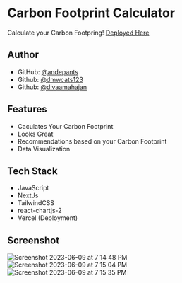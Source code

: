 
# Carbon Footprint Calculator

Calculate your Carbon Footpring! [Deployed Here](https://carbon-footprint-calculator-two.vercel.app/)


## Author

- GitHub: [@andepants](https://github.com/andepants)
- Github: [@dmwcats123](https://github.com/dmwcats123)
- Github: [@divaamahajan](https://github.com/divaamahajan)

## Features

- Caculates Your Carbon Footprint
- Looks Great
- Recommendations based on your Carbon Footprint
- Data Visualization


## Tech Stack

- JavaScript
- NextJs
- TailwindCSS
- react-chartjs-2
- Vercel (Deployment)



## Screenshot
![Screenshot 2023-06-09 at 7 14 48 PM](https://github.com/Portfolio-Calculator/carbon-footprint-calculator/assets/59150695/00814ff9-ef04-4339-8304-9f097b89d654)
![Screenshot 2023-06-09 at 7 15 04 PM](https://github.com/Portfolio-Calculator/carbon-footprint-calculator/assets/59150695/9586122b-fb09-4ed5-bf0e-3549e6e412f8)
![Screenshot 2023-06-09 at 7 15 35 PM](https://github.com/Portfolio-Calculator/carbon-footprint-calculator/assets/59150695/d3f82161-caf0-4647-95f2-1138c971db88)



